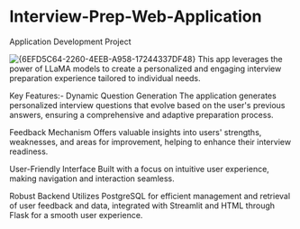 # Interview-Prep-Web-Application
Application Development Project

![{6EFD5C64-2260-4EEB-A958-17244337DF48}](https://github.com/user-attachments/assets/87791fc3-e045-4fee-9b7d-41dc5d458a34)
This app leverages the power of LLaMA models to create a personalized and engaging interview preparation experience tailored to individual needs.

Key Features:-
Dynamic Question Generation
The application generates personalized interview questions that evolve based on the user's previous answers, ensuring a comprehensive and adaptive preparation process.

Feedback Mechanism
Offers valuable insights into users' strengths, weaknesses, and areas for improvement, helping to enhance their interview readiness.

User-Friendly Interface
Built with a focus on intuitive user experience, making navigation and interaction seamless.

Robust Backend
Utilizes PostgreSQL for efficient management and retrieval of user feedback and data, integrated with Streamlit and HTML through Flask for a smooth user experience.




